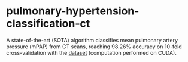 # pulmonary-hypertension-classification-ct

A state-of-the-art (SOTA) algorithm classifies mean pulmonary artery pressure (mPAP) from CT scans, reaching 98.26% accuracy on 10-fold cross-validation with the [dataset](https://www.kaggle.com/datasets/turkertuncer/ph-ct-v1) (computation performed on CUDA).
